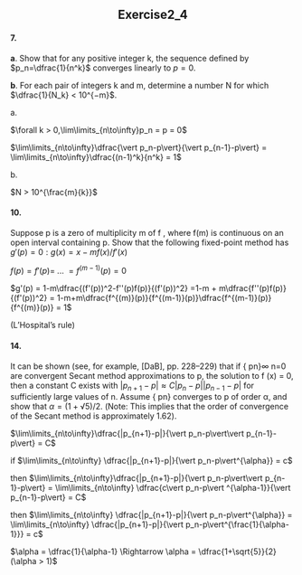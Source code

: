 <h2 align = "center">
                  Exercise2_4

####  7.

**a**. Show that for any positive integer k, the sequence defined by $p_n=\dfrac{1}{n^k}$ converges linearly to $p = 0$. 

**b**. For each pair of integers k and m, determine a number N for which $\dfrac{1}{N_k} < 10^{−m}$.

a. 

$\forall k > 0,\lim\limits_{n\to\infty}p_n = p = 0$

$\lim\limits_{n\to\infty}\dfrac{\vert p_n-p\vert}{\vert p_{n-1}-p\vert} = \lim\limits_{n\to\infty}\dfrac{(n-1)^k}{n^k} = 1$

b.

$N > 10^{\frac{m}{k}}$

####  10.

Suppose p is a zero of multiplicity m of f , where f(m) is continuous on an open interval containing p. Show that the following fixed-point method has $g'( p) = 0: g(x) = x − mf (x) /f'  (x)$

$f(p) = f'(p) = \;... \;= f^{(m-1)}(p) = 0$

$g'(p) = 1-m\dfrac{(f'(p))^2-f''(p)f(p)}{(f'(p))^2} =1-m + m\dfrac{f''(p)f(p)}{(f'(p))^2} = 1-m+m\dfrac{f^{(m)}(p)}{f^{(m-1)}(p)}\dfrac{f^{(m-1)}(p)}{f^{(m)}(p)} = 1$

(L’Hospital’s rule)

####  14.

It can be shown (see, for example, [DaB], pp. 228–229) that if { pn}∞ n=0 are convergent Secant method approximations to p, the solution to f (x) = 0, then a constant C exists with $|p_{n+1} − p| ≈ C |p_n − p| |p_{n−1} − p|$ for sufficiently large values of n. Assume { pn} converges to p of order α, and show that $α = (1 + √5)/2$. (Note: This implies that the order of convergence of the Secant method is approximately 1.62).

$\lim\limits_{n\to\infty}\dfrac{|p_{n+1}-p|}{\vert p_n-p\vert\vert p_{n-1}-p\vert} = C$

if $\lim\limits_{n\to\infty} \dfrac{|p_{n+1}-p|}{\vert p_n-p\vert^{\alpha}} = c$

then $\lim\limits_{n\to\infty}\dfrac{|p_{n+1}-p|}{\vert p_n-p\vert\vert p_{n-1}-p\vert}  = \lim\limits_{n\to\infty} \dfrac{c\vert p_n-p\vert ^{\alpha-1}}{\vert p_{n-1}-p\vert} = C$

then $\lim\limits_{n\to\infty} \dfrac{|p_{n+1}-p|}{\vert p_n-p\vert^{\alpha}} = \lim\limits_{n\to\infty} \dfrac{|p_{n+1}-p|}{\vert p_n-p\vert^{\frac{1}{\alpha-1}}} = c$

$\alpha = \dfrac{1}{\alpha-1} \Rightarrow \alpha = \dfrac{1+\sqrt{5}}{2}(\alpha > 1)$